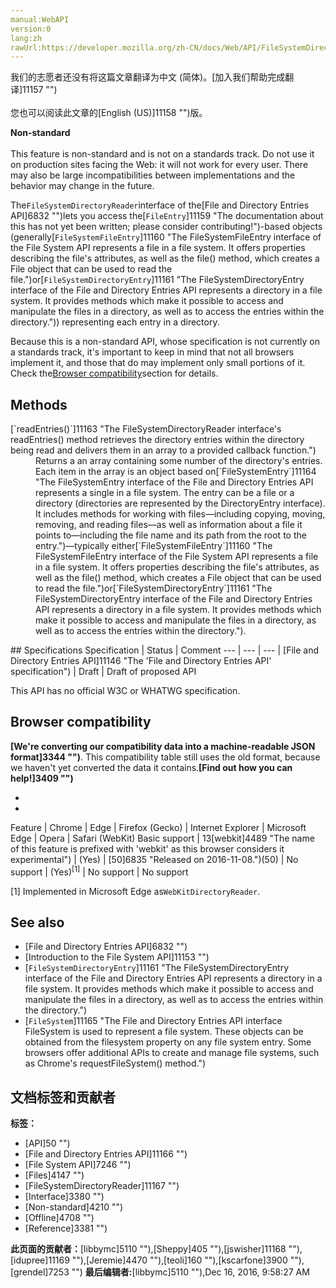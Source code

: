 ```yaml
---
manual:WebAPI
version:0
lang:zh
rawUrl:https://developer.mozilla.org/zh-CN/docs/Web/API/FileSystemDirectoryReader
---
```




<bdi>我们的志愿者还没有将这篇文章翻译为<bdi>中文 (简体)</bdi>。[加入我们帮助完成翻译]11157 "")<br></br>您也可以阅读此文章的[English (US)]11158 "")版。</bdi>






**Non-standard**<br></br>This feature is non-standard and is not on a standards track. Do not use it on production sites facing the Web: it will not work for every user. There may also be large incompatibilities between implementations and the behavior may change in the future.




The`FileSystemDirectoryReader`interface of the[File and Directory Entries API]6832 "")lets you access the[`FileEntry`]11159 "The documentation about this has not yet been written; please consider contributing!")-based objects (generally[`FileSystemFileEntry`]11160 "The FileSystemFileEntry interface of the File System API represents a file in a file system. It offers properties describing the file's attributes, as well as the file() method, which creates a File object that can be used to read the file.")or[`FileSystemDirectoryEntry`]11161 "The FileSystemDirectoryEntry interface of the File and Directory Entries API represents a directory in a file system. It provides methods which make it possible to access and manipulate the files in a directory, as well as to access the entries within the directory.")) representing each entry in a directory.



Because this is a non-standard API, whose specification is not currently on a standards track, it&#39;s important to keep in mind that not all browsers implement it, and those that do may implement only small portions of it. Check the[Browser compatibility](%2711#Browser_compatibility "")section for details.



## Methods<a name="Methods"></a>
<dl><dt>[`readEntries()`]11163 "The FileSystemDirectoryReader interface's readEntries() method retrieves the directory entries within the directory being read and delivers them in an array to a provided callback function.")</dt><dd>Returns a an array containing some number of the directory&#39;s entries. Each item in the array is an object based on[`FileSystemEntry`]11164 "The FileSystemEntry interface of the File and Directory Entries API represents a single in a file system. The entry can be a file or a directory (directories are represented by the DirectoryEntry interface). It includes methods for working with files—including copying, moving, removing, and reading files—as well as information about a file it points to—including the file name and its path from the root to the entry.")—typically either[`FileSystemFileEntry`]11160 "The FileSystemFileEntry interface of the File System API represents a file in a file system. It offers properties describing the file's attributes, as well as the file() method, which creates a File object that can be used to read the file.")or[`FileSystemDirectoryEntry`]11161 "The FileSystemDirectoryEntry interface of the File and Directory Entries API represents a directory in a file system. It provides methods which make it possible to access and manipulate the files in a directory, as well as to access the entries within the directory.").</dd></dl>
## Specifications<a name="Specifications"></a>
Specification | Status | Comment 
 ---  |  ---  |  ---  | 
[File and Directory Entries API]11146 "The 'File and Directory Entries API' specification") | Draft | Draft of proposed API 



This API has no official W3C or WHATWG specification.


## Browser compatibility<a name="Browser_compatibility"></a>


**[We&#39;re converting our compatibility data into a machine-readable JSON format]3344 "")**. This compatibility table still uses the old format, because we haven&#39;t yet converted the data it contains.**[Find out how you can help!]3409 "")**


* 
* 
Feature | Chrome | Edge | Firefox (Gecko) | Internet Explorer | Microsoft Edge | Opera | Safari (WebKit) 
Basic support | 13[webkit]4489 "The name of this feature is prefixed with 'webkit' as this browser considers it experimental") | (Yes) | [50]6835 "Released on 2016-11-08.")(50) | No support | (Yes)<sup>[1]</sup> | No support | No support 





[1] Implemented in Microsoft Edge as`WebKitDirectoryReader`.


## See also<a name="See_also"></a>

* [File and Directory Entries API]6832 "")
* [Introduction to the File System API]11153 "")
* [`FileSystemDirectoryEntry`]11161 "The FileSystemDirectoryEntry interface of the File and Directory Entries API represents a directory in a file system. It provides methods which make it possible to access and manipulate the files in a directory, as well as to access the entries within the directory.")
* [`FileSystem`]11165 "The File and Directory Entries API interface FileSystem is used to represent a file system. These objects can be obtained from the filesystem property on any file system entry. Some browsers offer additional APIs to create and manage file systems, such as Chrome's requestFileSystem() method.")



## 文档标签和贡献者
**标签：**
* [API]50 "")
* [File and Directory Entries API]11166 "")
* [File System API]7246 "")
* [Files]4147 "")
* [FileSystemDirectoryReader]11167 "")
* [Interface]3380 "")
* [Non-standard]4210 "")
* [Offline]4708 "")
* [Reference]3381 "")

**此页面的贡献者：**[libbymc]5110 ""),[Sheppy]405 ""),[jswisher]11168 ""),[idupree]11169 ""),[Jeremie]4470 ""),[teoli]160 ""),[kscarfone]3900 ""),[grendel]7253 "")
**最后编辑者:**[libbymc]5110 ""),<time>Dec 16, 2016, 9:58:27 AM</time>


